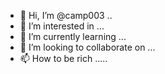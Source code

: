 - 👋 Hi, I’m @camp003 ..
- 👀 I’m interested in ...
- 🌱 I’m currently learning ...
- 💞️ I’m looking to collaborate on ...
- 📫 How to be rich .....

<!---
camp003/camp003 is a ✨ special ✨ repository because its `README.md` (this file) appears on your GitHub profile.
You can click the Preview link to take a look at your changes.
--->
